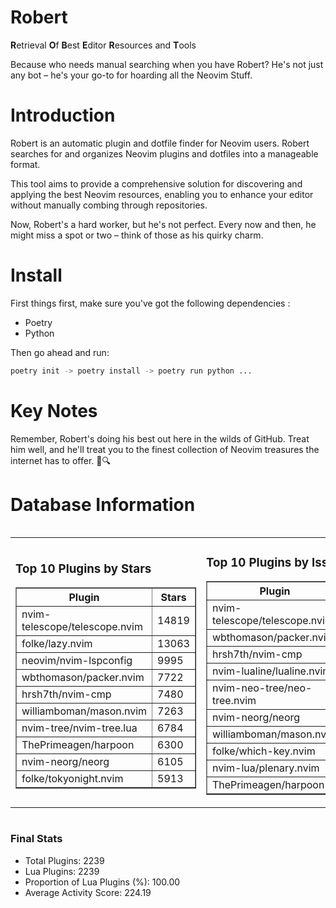 # Robert

**R**etrieval
**O**f
**B**est
**E**ditor
**R**esources and
**T**ools

Because who needs manual searching when you have Robert?
He's not just any bot – he's your go-to for hoarding all the Neovim Stuff.

# Introduction
Robert is an automatic plugin and dotfile finder for Neovim users. Robert searches for and organizes Neovim plugins and dotfiles into a manageable format.

This tool aims to provide a comprehensive solution for discovering and applying the best Neovim resources, enabling you to enhance your editor without manually combing through repositories.

Now, Robert's a hard worker, but he's not perfect. Every now and then, he might miss a spot or two – think of those as his quirky charm. 

# Install
 First things first, make sure you've got the following dependencies :
  - Poetry 
  - Python 

Then go ahead and run:

```bash
poetry init -> poetry install -> poetry run python ...
```
# Key Notes

Remember, Robert's doing his best out here in the wilds of GitHub. Treat him well, and he'll treat you to the finest collection of Neovim treasures the internet has to offer. 🎩🔍


# Database Information

<div style='display:flex;flex-direction:row;justify-content:space-between;'><table><tr><td><h3>Top 10 Plugins by Stars</h3><table border="1"><tr><th>Plugin</th><th>Stars</th></tr><tr><td>nvim-telescope/telescope.nvim</td><td>14819</td></tr><tr><td>folke/lazy.nvim</td><td>13063</td></tr><tr><td>neovim/nvim-lspconfig</td><td>9995</td></tr><tr><td>wbthomason/packer.nvim</td><td>7722</td></tr><tr><td>hrsh7th/nvim-cmp</td><td>7480</td></tr><tr><td>williamboman/mason.nvim</td><td>7263</td></tr><tr><td>nvim-tree/nvim-tree.lua</td><td>6784</td></tr><tr><td>ThePrimeagen/harpoon</td><td>6300</td></tr><tr><td>nvim-neorg/neorg</td><td>6105</td></tr><tr><td>folke/tokyonight.nvim</td><td>5913</td></tr></table></td><td><h3>Top 10 Plugins by Issues</h3><table border="1"><tr><th>Plugin</th><th>Issues</th></tr><tr><td>nvim-telescope/telescope.nvim</td><td>333</td></tr><tr><td>wbthomason/packer.nvim</td><td>306</td></tr><tr><td>hrsh7th/nvim-cmp</td><td>255</td></tr><tr><td>nvim-lualine/lualine.nvim</td><td>208</td></tr><tr><td>nvim-neo-tree/neo-tree.nvim</td><td>201</td></tr><tr><td>nvim-neorg/neorg</td><td>172</td></tr><tr><td>williamboman/mason.nvim</td><td>172</td></tr><tr><td>folke/which-key.nvim</td><td>167</td></tr><tr><td>nvim-lua/plenary.nvim</td><td>129</td></tr><tr><td>ThePrimeagen/harpoon</td><td>110</td></tr></table></td><td><h3>Top 10 Plugins by Forks</h3><table border="1"><tr><th>Plugin</th><th>Forks</th></tr><tr><td>neovim/nvim-lspconfig</td><td>2034</td></tr><tr><td>nvim-telescope/telescope.nvim</td><td>810</td></tr><tr><td>nvim-tree/nvim-tree.lua</td><td>601</td></tr><tr><td>nvim-lualine/lualine.nvim</td><td>455</td></tr><tr><td>folke/tokyonight.nvim</td><td>388</td></tr><tr><td>hrsh7th/nvim-cmp</td><td>372</td></tr><tr><td>ThePrimeagen/harpoon</td><td>351</td></tr><tr><td>folke/lazy.nvim</td><td>311</td></tr><tr><td>jackMort/ChatGPT.nvim</td><td>308</td></tr><tr><td>nvimdev/lspsaga.nvim</td><td>283</td></tr></table></td></tr></table></div>

### Final Stats
- Total Plugins: 2239
- Lua Plugins: 2239
- Proportion of Lua Plugins (%): 100.00
- Average Activity Score: 224.19
